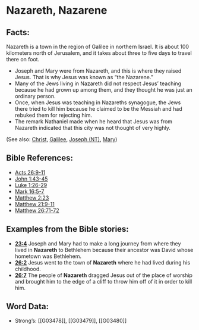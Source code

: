 # Nazareth, Nazarene

## Facts:

Nazareth is a town in the region of Galilee in northern Israel. It is about 100 kilometers north of Jerusalem, and it takes about three to five days to travel there on foot.

* Joseph and Mary were from Nazareth, and this is where they raised Jesus. That is why Jesus was known as “the Nazarene.”
* Many of the Jews living in Nazareth did not respect Jesus’ teaching because he had grown up among them, and they thought he was just an ordinary person.
* Once, when Jesus was teaching in Nazareths synagogue, the Jews there tried to kill him because he claimed to be the Messiah and had rebuked them for rejecting him.
* The remark Nathaniel made when he heard that Jesus was from Nazareth indicated that this city was not thought of very highly.

(See also: [Christ](../kt/christ.md), [Galilee](../names/galilee.md), [Joseph (NT)](../names/josephnt.md), [Mary](../names/mary.md))

## Bible References:

* [Acts 26:9-11](rc://en/tn/help/act/26/09)
* [John 1:43-45](rc://en/tn/help/jhn/01/43)
* [Luke 1:26-29](rc://en/tn/help/luk/01/26)
* [Mark 16:5-7](rc://en/tn/help/mrk/16/05)
* [Matthew 2:23](rc://en/tn/help/mat/02/23)
* [Matthew 21:9-11](rc://en/tn/help/mat/21/09)
* [Matthew 26:71-72](rc://en/tn/help/mat/26/71)

## Examples from the Bible stories:

* __[23:4](rc://en/tn/help/obs/23/04)__ Joseph and Mary had to make a long journey from where they lived in __Nazareth__ to Bethlehem because their ancestor was David whose hometown was Bethlehem.
* __[26:2](rc://en/tn/help/obs/26/02)__ Jesus went to the town of __Nazareth__ where he had lived during his childhood.
* __[26:7](rc://en/tn/help/obs/26/07)__ The people of __Nazareth__ dragged Jesus out of the place of worship and brought him to the edge of a cliff to throw him off of it in order to kill him.

## Word Data:

* Strong’s: [[G03478]], [[G03479]], [[G03480]]
